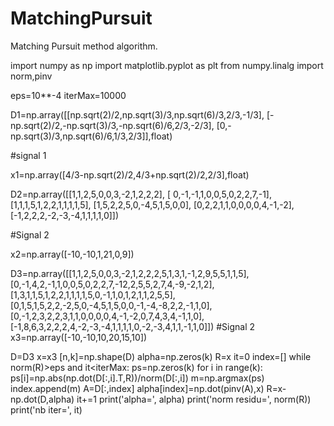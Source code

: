 # MatchingPursuit
Matching Pursuit method algorithm.

import numpy as np
import matplotlib.pyplot as plt
from numpy.linalg import norm,pinv

eps=10**-4
iterMax=10000

D1=np.array([[np.sqrt(2)/2,np.sqrt(3)/3,np.sqrt(6)/3,2/3,-1/3],
[-np.sqrt(2)/2,-np.sqrt(3)/3,-np.sqrt(6)/6,2/3,-2/3],
[0,-np.sqrt(3)/3,np.sqrt(6)/6,1/3,2/3]],float)

#signal 1

x1=np.array([4/3-np.sqrt(2)/2,4/3+np.sqrt(2)/2,2/3],float)

D2=np.array([[1,1,2,5,0,0,3,-2,1,2,2,2],
[ 0,-1,-1,1,0,0,5,0,2,2,7,-1],
[1,1,1,5,1,2,2,1,1,1,1,5],
[1,5,2,2,5,0,-4,5,1,5,0,0],
[0,2,2,1,1,0,0,0,0,4,-1,-2],
[-1,2,2,2,-2,-3,-4,1,1,1,1,0]])

#Signal 2

x2=np.array([-10,-10,1,21,0,9])

D3=np.array([[1,1,2,5,0,0,3,-2,1,2,2,2,5,1,3,1,-1,2,9,5,5,1,1,5],
[0,-1,4,2,-1,1,0,0,5,0,2,2,7,-12,2,5,5,2,7,4,-9,-2,1,2],
[1,3,1,1,5,1,2,2,1,1,1,1,5,0,-1,1,0,1,2,1,1,2,5,5],
[0,1,5,1,5,2,2,-2,5,0,-4,5,1,5,0,0,-1,-4,-8,2,2,-1,1,0],
[0,-1,2,3,2,2,3,1,1,0,0,0,0,4,-1,-2,0,7,4,3,4,-1,1,0],
[-1,8,6,3,2,2,2,4,-2,-3,-4,1,1,1,1,0,-2,-3,4,1,1,-1,1,0]])
#Signal 2
x3=np.array([-10,-10,10,20,15,10])

D=D3
x=x3
[n,k]=np.shape(D)
alpha=np.zeros(k)
R=x
it=0
index=[]
while norm(R)>eps and it<iterMax:
	ps=np.zeros(k)
	for i in range(k):
		ps[i]=np.abs(np.dot(D[:,i].T,R))/norm(D[:,i])
	m=np.argmax(ps)
	index.append(m)
	A=D[:,index]
	alpha[index]=np.dot(pinv(A),x)
	R=x-np.dot(D,alpha)
	it+=1
print('alpha=', alpha)
print('norm residu=', norm(R))
print('nb iter=', it)
